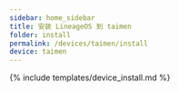 ```yaml
---
sidebar: home_sidebar
title: 安装 LineageOS 到 taimen
folder: install
permalink: /devices/taimen/install
device: taimen
---
```

{% include templates/device_install.md %}
